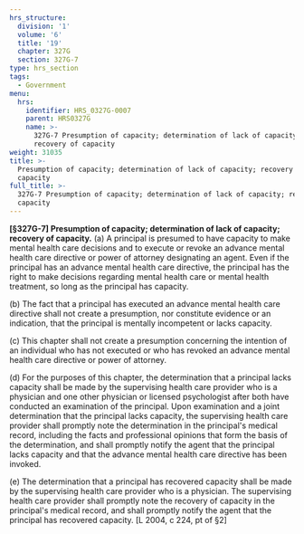 ```yaml
---
hrs_structure:
  division: '1'
  volume: '6'
  title: '19'
  chapter: 327G
  section: 327G-7
type: hrs_section
tags:
  - Government
menu:
  hrs:
    identifier: HRS_0327G-0007
    parent: HRS0327G
    name: >-
      327G-7 Presumption of capacity; determination of lack of capacity;
      recovery of capacity
weight: 31035
title: >-
  Presumption of capacity; determination of lack of capacity; recovery of
  capacity
full_title: >-
  327G-7 Presumption of capacity; determination of lack of capacity; recovery of
  capacity
---
```

**[§327G-7] Presumption of capacity; determination of lack of capacity; recovery of capacity.** (a) A principal is presumed to have capacity to make mental health care decisions and to execute or revoke an advance mental health care directive or power of attorney designating an agent. Even if the principal has an advance mental health care directive, the principal has the right to make decisions regarding mental health care or mental health treatment, so long as the principal has capacity.

(b) The fact that a principal has executed an advance mental health care directive shall not create a presumption, nor constitute evidence or an indication, that the principal is mentally incompetent or lacks capacity.

(c) This chapter shall not create a presumption concerning the intention of an individual who has not executed or who has revoked an advance mental health care directive or power of attorney.

(d) For the purposes of this chapter, the determination that a principal lacks capacity shall be made by the supervising health care provider who is a physician and one other physician or licensed psychologist after both have conducted an examination of the principal. Upon examination and a joint determination that the principal lacks capacity, the supervising health care provider shall promptly note the determination in the principal's medical record, including the facts and professional opinions that form the basis of the determination, and shall promptly notify the agent that the principal lacks capacity and that the advance mental health care directive has been invoked.

(e) The determination that a principal has recovered capacity shall be made by the supervising health care provider who is a physician. The supervising health care provider shall promptly note the recovery of capacity in the principal's medical record, and shall promptly notify the agent that the principal has recovered capacity. [L 2004, c 224, pt of §2]